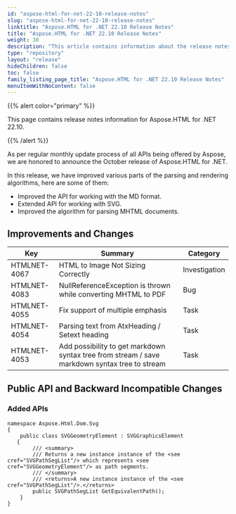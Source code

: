 ```yaml
---
id: "aspose-html-for-net-22-10-release-notes"
slug: "aspose-html-for-net-22-10-release-notes"
linktitle: "Aspose.HTML for .NET 22.10 Release Notes"
title: "Aspose.HTML for .NET 22.10 Release Notes"
weight: 30
description: "This article contains information about the release notes for Aspose.HTML for .NET 22.10."
type: "repository"
layout: "release"
hideChildren: false
toc: false
family_listing_page_title: "Aspose.HTML for .NET 22.10 Release Notes"
menuItemWithNoContent: false
---
```


{{% alert color="primary" %}}

This page contains release notes information for Aspose.HTML for .NET 22.10.

{{% /alert %}}

As per regular monthly update process of all APIs being offered by Aspose, we are honored to announce the October release of Aspose.HTML for .NET.

In this release, we have improved various parts of the parsing and rendering algorithms, here are some of them:

* Improved the API for working with the MD format.
* Extended API for working with SVG.
* Improved the algorithm for parsing MHTML documents.
## Improvements and Changes

| **Key**      | **Summary**                                                                | **Category** |
| ------------ | -------------------------------------------------------------------------- | ------------ |
| HTMLNET-4067 | HTML to Image Not Sizing Correctly           | Investigation          |
| HTMLNET-4083 | NullReferenceException is thrown while converting MHTML to PDF | Bug          |
| HTMLNET-4055 | Fix support of multiple emphasis | Task          |
| HTMLNET-4054 | Parsing text from AtxHeading / Setext heading | Task          |
| HTMLNET-4053 | Add possibility to get markdown syntax tree from stream / save markdown syntax tree to stream | Task          |
## Public API and Backward Incompatible Changes

### Added APIs

```
namespace Aspose.Html.Dom.Svg
{
    public class SVGGeometryElement : SVGGraphicsElement
   {
        /// <summary>
        /// Returns a new instance instance of the <see cref="SVGPathSegList"/> which represents <see cref="SVGGeometryElement"/> as path segments.
        /// </summary>
        /// <returns>A new instance instance of the <see cref="SVGPathSegList"/>.</returns>
        public SVGPathSegList GetEquivalentPath();
    }
}
```
